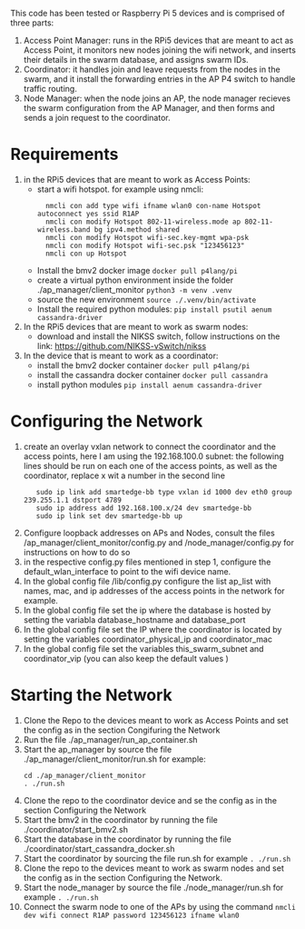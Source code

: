 This code has been tested or Raspberry Pi 5 devices and is comprised of three parts: 
1. Access Point Manager: runs in the RPi5 devices that are meant to act as Access Point, it monitors new nodes joining the wifi network, and inserts their details in the swarm database, and assigns swarm IDs.
2. Coordinator: it handles join and leave requests from the nodes in the swarm, and it install the forwarding entries in the AP P4 switch to handle traffic routing.
3. Node Manager: when the node joins an AP, the node manager recieves the swarm configuration from the AP Manager, and then forms and sends a join request to the coordinator.

# Requirements
1. in the RPi5 devices that are meant to work as Access Points:
   - start a wifi hotspot. for example using nmcli:
     ```
       nmcli con add type wifi ifname wlan0 con-name Hotspot autoconnect yes ssid R1AP
       nmcli con modify Hotspot 802-11-wireless.mode ap 802-11-wireless.band bg ipv4.method shared
       nmcli con modify Hotspot wifi-sec.key-mgmt wpa-psk
       nmcli con modify Hotspot wifi-sec.psk "123456123"
       nmcli con up Hotspot
     ```
   - Install the bmv2 docker image `docker pull p4lang/pi`
   - create a virtual python environment inside the folder ./ap_manager/client_monitor `python3 -m venv .venv`
   - source the new environment `source ./.venv/bin/activate`
   - Install the required python modules: `pip install psutil aenum cassandra-driver`
2. In the RPi5 devices that are meant to work as swarm nodes:
   -  download and install the NIKSS switch, follow instructions on the link: https://github.com/NIKSS-vSwitch/nikss
3. In the device that is meant to work as a coordinator:
   - install the bmv2 docker container `docker pull p4lang/pi`
   - install the cassandra docker container `docker pull cassandra`
   - install python modules `pip install aenum cassandra-driver`
  
# Configuring the Network
1. create an overlay vxlan network to connect the coordinator and the access points, here I am using the 192.168.100.0 subnet:
   the following lines should be run on each one of the access points, as well as the coordinator, replace x wit a number in  the second line
   ```
      sudo ip link add smartedge-bb type vxlan id 1000 dev eth0 group 239.255.1.1 dstport 4789
      sudo ip address add 192.168.100.x/24 dev smartedge-bb
      sudo ip link set dev smartedge-bb up
   ```
2. Configure loopback addresses on APs and Nodes, consult the files /ap_manager/client_monitor/config.py and /node_manager/config.py for instructions on how to do so
3. in the respective config.py files mentioned in step 1, configure the default_wlan_interface to point to the wifi device name.
4. In the global config file /lib/config.py configure the list ap_list with names, mac, and ip addresses of the access points in the network for example.
5. In the global config file set the ip where the database is hosted by setting the variabla database_hostname and database_port
6. In the global config file set the IP where the coordinator is located by setting the variables coordinator_physical_ip and coordinator_mac
7. In the global config file set the variables this_swarm_subnet and coordinator_vip (you can also keep the default values )

# Starting the Network
1. Clone the Repo to the devices meant to work as Access Points and set the config as in the section Congifuring the Network
2. Run the file ./ap_manager/run_ap_container.sh
3. Start the ap_manager by source the file ./ap_manager/client_monitor/run.sh for example:
   ```
   cd ./ap_manager/client_monitor
   . ./run.sh
   ```
4. Clone the repo to the coordinator device and se the config as in the section Configuring the Network
5. Start the bmv2 in the coordinator by running the file ./coordinator/start_bmv2.sh
6. Start the database in the coordinator by running the file ./coordinator/start_cassandra_docker.sh
7. Start the coordinator by sourcing the file run.sh for example `. ./run.sh`
8. Clone the repo to the devices meant to work as swarm nodes and set the config as in the section Configuring the Network.
9. Start the node_manager by source the file ./node_manager/run.sh for example `. ./run.sh`
10. Connect the swarm node to one of the APs by using the command `nmcli dev wifi connect R1AP password 123456123 ifname wlan0`
